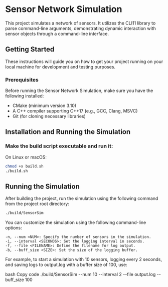 # Sensor Network Simulation

This project simulates a network of sensors. It utilizes the CLI11 library to parse command-line arguments, demonstrating dynamic interaction with sensor objects through a command-line interface.

## Getting Started

These instructions will guide you on how to get your project running on your local machine for development and testing purposes.

### Prerequisites

Before running the Sensor Network Simulation, make sure you have the following installed:

- CMake (minimum version 3.10)
- A C++ compiler supporting C++17 (e.g., GCC, Clang, MSVC)
- Git (for cloning necessary libraries)

## Installation and Running the Simulation

### Make the build script executable and run it:

On Linux or macOS:

```bash
chmod +x build.sh
./build.sh
```

## Running the Simulation
After building the project, run the simulation using the following command from the project root directory:

```bash
./build/SensorSim
```

You can customize the simulation using the following command-line options:

    -n, --num <NUM>: Specify the number of sensors in the simulation.
    -i, --interval <SECONDS>: Set the logging interval in seconds.
    -f, --file <FILENAME>: Define the filename for log output.
    -b, --buff_size <SIZE>: Set the size of the logging buffer.

For example, to start a simulation with 10 sensors, logging every 2 seconds, and saving logs to output.log with a buffer size of 100, use:

bash
Copy code
./build/SensorSim --num 10 --interval 2 --file output.log --buff_size 100

